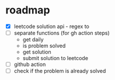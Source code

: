 # roadmap

- [x] leetcode solution api - regex to
- [ ] separate functions (for gh action steps)
  - get daily
  - is problem solved
  - get solution
  - submit solution to leetcode
- [ ] github action
- [ ] check if the problem is already solved
